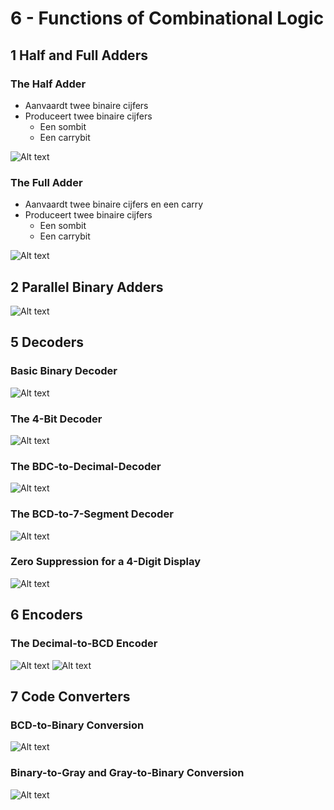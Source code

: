 # 6 - Functions of Combinational Logic

## 1 Half and Full Adders

### The Half Adder

* Aanvaardt twee binaire cijfers
* Produceert twee binaire cijfers
    * Een sombit
    * Een carrybit

![Alt text](afbeeldingen/6_image.png)

### The Full Adder

* Aanvaardt twee binaire cijfers en een carry
* Produceert twee binaire cijfers
    * Een sombit
    * Een carrybit

![Alt text](afbeeldingen/6_image_1.png)

## 2 Parallel Binary Adders

![Alt text](afbeeldingen/6_image_2.png)

## 5 Decoders

### Basic Binary Decoder

![Alt text](afbeeldingen/6_image_3.png)

### The 4-Bit Decoder

![Alt text](afbeeldingen/6_image_4.png)

### The BDC-to-Decimal-Decoder

![Alt text](afbeeldingen/6_image_5.png)

### The BCD-to-7-Segment Decoder

![Alt text](afbeeldingen/6_image_6.png)

### Zero Suppression for a 4-Digit Display

![Alt text](afbeeldingen/6_image_7.png)

## 6 Encoders

### The Decimal-to-BCD Encoder

![Alt text](afbeeldingen/6_image_8.png)
![Alt text](afbeeldingen/6_image_9.png)

## 7 Code Converters

### BCD-to-Binary Conversion

![Alt text](afbeeldingen/6_image_10.png)

### Binary-to-Gray and Gray-to-Binary Conversion

![Alt text](afbeeldingen/6_image_11.png)